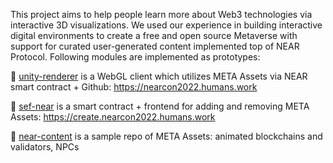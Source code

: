 This project aims to help people learn more about Web3 technologies via interactive 3D visualizations. We used our experience in building interactive digital environments to create a free and open source Metaverse with support for curated user-generated content implemented top of NEAR Protocol. Following modules are implemented as prototypes:

🌈 [unity-renderer](https://github.com/humans-meta/unity-renderer) is a WebGL client which utilizes META Assets via NEAR smart contract + Github: https://nearcon2022.humans.work

🧙 [sef-near](https://github.com/humans-meta/sef-near) is a smart contract + frontend for adding and removing META Assets: https://create.nearcon2022.humans.work
 
🍿 [near-content](https://github.com/humans-meta/near-content) is a sample repo of META Assets: animated blockchains and validators, NPCs
